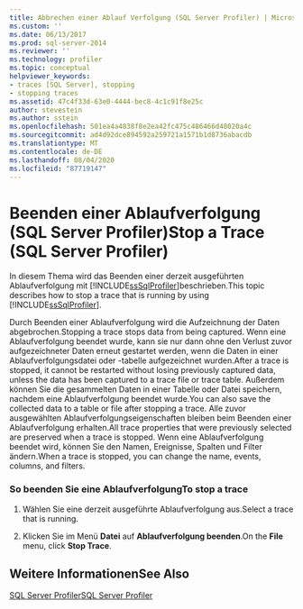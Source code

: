 ```yaml
---
title: Abbrechen einer Ablauf Verfolgung (SQL Server Profiler) | Microsoft-Dokumentation
ms.custom: ''
ms.date: 06/13/2017
ms.prod: sql-server-2014
ms.reviewer: ''
ms.technology: profiler
ms.topic: conceptual
helpviewer_keywords:
- traces [SQL Server], stopping
- stopping traces
ms.assetid: 47c4f33d-63e0-4444-bec8-4c1c91f8e25c
author: stevestein
ms.author: sstein
ms.openlocfilehash: 501ea4a4838f8e2ea42fc475c486466d48020a4c
ms.sourcegitcommit: ad4d92dce894592a259721a1571b1d8736abacdb
ms.translationtype: MT
ms.contentlocale: de-DE
ms.lasthandoff: 08/04/2020
ms.locfileid: "87719147"
---
```

# <a name="stop-a-trace-sql-server-profiler"></a><span data-ttu-id="4fa24-102">Beenden einer Ablaufverfolgung (SQL Server Profiler)</span><span class="sxs-lookup"><span data-stu-id="4fa24-102">Stop a Trace (SQL Server Profiler)</span></span>
  <span data-ttu-id="4fa24-103">In diesem Thema wird das Beenden einer derzeit ausgeführten Ablaufverfolgung mit [!INCLUDE[ssSqlProfiler](../../includes/sssqlprofiler-md.md)]beschrieben.</span><span class="sxs-lookup"><span data-stu-id="4fa24-103">This topic describes how to stop a trace that is running by using [!INCLUDE[ssSqlProfiler](../../includes/sssqlprofiler-md.md)].</span></span>  
  
 <span data-ttu-id="4fa24-104">Durch Beenden einer Ablaufverfolgung wird die Aufzeichnung der Daten abgebrochen.</span><span class="sxs-lookup"><span data-stu-id="4fa24-104">Stopping a trace stops data from being captured.</span></span> <span data-ttu-id="4fa24-105">Wenn eine Ablaufverfolgung beendet wurde, kann sie nur dann ohne den Verlust zuvor aufgezeichneter Daten erneut gestartet werden, wenn die Daten in einer Ablaufverfolgungsdatei oder -tabelle aufgezeichnet wurden.</span><span class="sxs-lookup"><span data-stu-id="4fa24-105">After a trace is stopped, it cannot be restarted without losing previously captured data, unless the data has been captured to a trace file or trace table.</span></span> <span data-ttu-id="4fa24-106">Außerdem können Sie die gesammelten Daten in einer Tabelle oder Datei speichern, nachdem eine Ablaufverfolgung beendet wurde.</span><span class="sxs-lookup"><span data-stu-id="4fa24-106">You can also save the collected data to a table or file after stopping a trace.</span></span> <span data-ttu-id="4fa24-107">Alle zuvor ausgewählten Ablaufverfolgungseigenschaften bleiben beim Beenden einer Ablaufverfolgung erhalten.</span><span class="sxs-lookup"><span data-stu-id="4fa24-107">All trace properties that were previously selected are preserved when a trace is stopped.</span></span> <span data-ttu-id="4fa24-108">Wenn eine Ablaufverfolgung beendet wird, können Sie den Namen, Ereignisse, Spalten und Filter ändern.</span><span class="sxs-lookup"><span data-stu-id="4fa24-108">When a trace is stopped, you can change the name, events, columns, and filters.</span></span>  
  
### <a name="to-stop-a-trace"></a><span data-ttu-id="4fa24-109">So beenden Sie eine Ablaufverfolgung</span><span class="sxs-lookup"><span data-stu-id="4fa24-109">To stop a trace</span></span>  
  
1.  <span data-ttu-id="4fa24-110">Wählen Sie eine derzeit ausgeführte Ablaufverfolgung aus.</span><span class="sxs-lookup"><span data-stu-id="4fa24-110">Select a trace that is running.</span></span>  
  
2.  <span data-ttu-id="4fa24-111">Klicken Sie im Menü **Datei** auf **Ablaufverfolgung beenden**.</span><span class="sxs-lookup"><span data-stu-id="4fa24-111">On the **File** menu, click **Stop Trace**.</span></span>  
  
## <a name="see-also"></a><span data-ttu-id="4fa24-112">Weitere Informationen</span><span class="sxs-lookup"><span data-stu-id="4fa24-112">See Also</span></span>  
 [<span data-ttu-id="4fa24-113">SQL Server Profiler</span><span class="sxs-lookup"><span data-stu-id="4fa24-113">SQL Server Profiler</span></span>](sql-server-profiler.md)  
  
  
